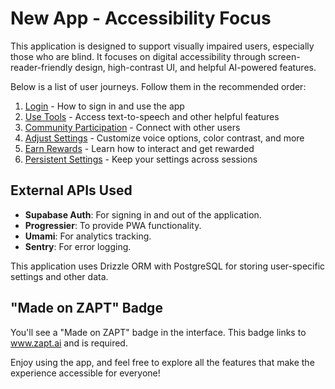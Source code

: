 # New App - Accessibility Focus

This application is designed to support visually impaired users, especially those who are blind. It focuses on digital accessibility through screen-reader-friendly design, high-contrast UI, and helpful AI-powered features.

Below is a list of user journeys. Follow them in the recommended order:

1. [Login](docs/journeys/login.md) - How to sign in and use the app  
2. [Use Tools](docs/journeys/use-tools.md) - Access text-to-speech and other helpful features  
3. [Community Participation](docs/journeys/community-participation.md) - Connect with other users  
4. [Adjust Settings](docs/journeys/adjust-settings.md) - Customize voice options, color contrast, and more  
5. [Earn Rewards](docs/journeys/earn-rewards.md) - Learn how to interact and get rewarded  
6. [Persistent Settings](docs/journeys/persistent-settings.md) - Keep your settings across sessions

## External APIs Used

- **Supabase Auth**: For signing in and out of the application.  
- **Progressier**: To provide PWA functionality.  
- **Umami**: For analytics tracking.  
- **Sentry**: For error logging.  

This application uses Drizzle ORM with PostgreSQL for storing user-specific settings and other data.

## "Made on ZAPT" Badge

You'll see a "Made on ZAPT" badge in the interface. This badge links to www.zapt.ai and is required.

Enjoy using the app, and feel free to explore all the features that make the experience accessible for everyone!
